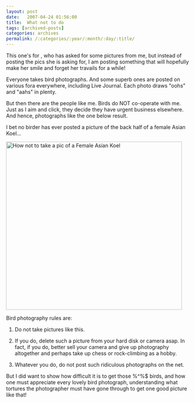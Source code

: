 ```yaml
---
layout: post
date:	2007-04-24 01:56:00
title:  What not to do
tags: [archived-posts]
categories: archives
permalink: /:categories/:year/:month/:day/:title/
---
```

This one's for <LJ user="idahoswede">, who has asked for some pictures from me, but instead of posting the pics she is asking for, I am posting something that will hopefully make her smile and forget her travails for a while!

Everyone takes bird photographs. And some superb ones are posted on various fora everywhere, including Live Journal. Each photo draws "oohs" and "aahs" in plenty.

But then there are the people like me. Birds do NOT co-operate with me. Just as I aim and click, they decide they have urgent business elsewhere. And hence, photographs like the one below result.

I bet no birder has ever posted a picture of the back half of a female Asian Koel...

<a href="http://www.flickr.com/photos/7794196@N04/470273146/" title="Photo Sharing"><img src="http://farm1.static.flickr.com/213/470273146_59a2acf64c_o.jpg" width="480" height="458" alt="How not to take a pic of a Female Asian Koel" /></a>

Bird photography rules are:

1. Do not take pictures like this.

2. If you do, delete such a picture from your hard disk or camera asap. In fact, if you do, better sell your camera and give up photography altogether and perhaps take up chess or rock-climbing as  a hobby.

3. Whatever you do, do not post such ridiculous photographs on the net.

But I did want to show how difficult it is to get those %^%$ birds, and how one must appreciate every lovely bird photograph, understanding what tortures the photographer must have gone through to get one good picture like that!
